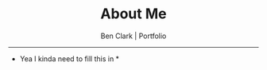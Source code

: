 <div style="text-align: center">
  <h1>About Me</h1>
  <p>Ben Clark | Portfolio</p>
</div>

---

* Yea I kinda need to fill this in *